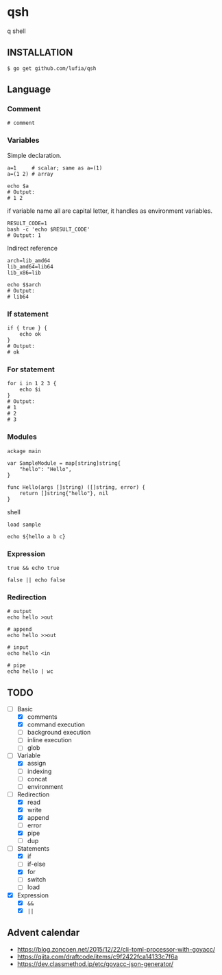 # qsh
q shell

## INSTALLATION

```console
$ go get github.com/lufia/qsh
```

## Language

### Comment

```
# comment
```

### Variables

Simple declaration.

```
a=1     # scalar; same as a=(1)
a=(1 2) # array

echo $a
# Output:
# 1 2
```

if variable name all are capital letter, it handles as environment variables.

```
RESULT_CODE=1
bash -c 'echo $RESULT_CODE'
# Output: 1
```

Indirect reference

```
arch=lib_amd64
lib_amd64=lib64
lib_x86=lib

echo $$arch
# Output:
# lib64
```

### If statement

```
if { true } {
	echo ok
}
# Output:
# ok
```

### For statement

```
for i in 1 2 3 {
	echo $i
}
# Output:
# 1
# 2
# 3
```

### Modules

```
ackage main

var SampleModule = map[string]string{
	"hello": "Hello",
}

func Hello(args []string) ([]string, error) {
	return []string{"hello"}, nil
}
```

shell

```
load sample

echo ${hello a b c}
```

### Expression

```
true && echo true

false || echo false
```

### Redirection

```
# output
echo hello >out

# append
echo hello >>out

# input
echo hello <in

# pipe
echo hello | wc
```

## TODO

- [ ] Basic
	- [x] comments
	- [x] command execution
	- [ ] background execution
	- [ ] inline execution
	- [ ] glob
- [ ] Variable
	- [x] assign
	- [ ] indexing
	- [ ] concat
	- [ ] environment
- [ ] Redirection
	- [x] read
	- [x] write
	- [x] append
	- [ ] error
	- [x] pipe
	- [ ] dup
- [ ] Statements
	- [x] if
	- [ ] if-else
	- [x] for
	- [ ] switch
	- [ ] load
- [x] Expression
	- [x] `&&`
	- [x] `||`

## Advent calendar

* https://blog.zoncoen.net/2015/12/22/cli-toml-processor-with-goyacc/
* https://qiita.com/draftcode/items/c9f2422fca14133c7f6a
* https://dev.classmethod.jp/etc/goyacc-json-generator/
